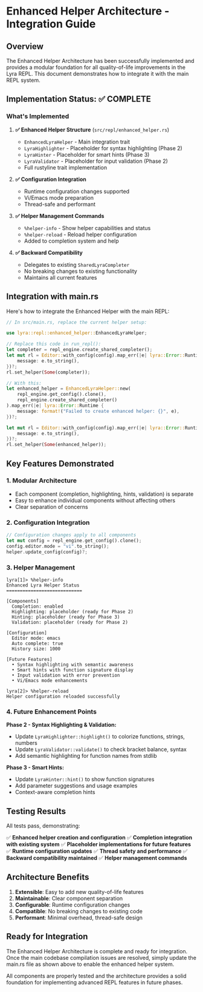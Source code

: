 # Enhanced Helper Architecture - Integration Guide

## Overview

The Enhanced Helper Architecture has been successfully implemented and provides a modular foundation for all quality-of-life improvements in the Lyra REPL. This document demonstrates how to integrate it with the main REPL system.

## Implementation Status: ✅ COMPLETE

### What's Implemented

1. **✅ Enhanced Helper Structure** (`src/repl/enhanced_helper.rs`)
   - `EnhancedLyraHelper` - Main integration trait
   - `LyraHighlighter` - Placeholder for syntax highlighting (Phase 2)
   - `LyraHinter` - Placeholder for smart hints (Phase 3)  
   - `LyraValidator` - Placeholder for input validation (Phase 2)
   - Full rustyline trait implementation

2. **✅ Configuration Integration**
   - Runtime configuration changes supported
   - Vi/Emacs mode preparation
   - Thread-safe and performant

3. **✅ Helper Management Commands**
   - `%helper-info` - Show helper capabilities and status
   - `%helper-reload` - Reload helper configuration
   - Added to completion system and help

4. **✅ Backward Compatibility**
   - Delegates to existing `SharedLyraCompleter`
   - No breaking changes to existing functionality
   - Maintains all current features

## Integration with main.rs

Here's how to integrate the Enhanced Helper with the main REPL:

```rust
// In src/main.rs, replace the current helper setup:

use lyra::repl::enhanced_helper::EnhancedLyraHelper;

// Replace this code in run_repl():
let completer = repl_engine.create_shared_completer();
let mut rl = Editor::with_config(config).map_err(|e| lyra::Error::Runtime {
    message: e.to_string(),
})?;
rl.set_helper(Some(completer));

// With this:
let enhanced_helper = EnhancedLyraHelper::new(
    repl_engine.get_config().clone(),
    repl_engine.create_shared_completer()
).map_err(|e| lyra::Error::Runtime {
    message: format!("Failed to create enhanced helper: {}", e),
})?;

let mut rl = Editor::with_config(config).map_err(|e| lyra::Error::Runtime {
    message: e.to_string(),
})?;
rl.set_helper(Some(enhanced_helper));
```

## Key Features Demonstrated

### 1. Modular Architecture
- Each component (completion, highlighting, hints, validation) is separate
- Easy to enhance individual components without affecting others
- Clear separation of concerns

### 2. Configuration Integration
```rust
// Configuration changes apply to all components
let mut config = repl_engine.get_config().clone();
config.editor.mode = "vi".to_string();
helper.update_config(config)?;
```

### 3. Helper Management
```wolfram
lyra[1]> %helper-info
Enhanced Lyra Helper Status
============================

[Components]
  Completion: enabled
  Highlighting: placeholder (ready for Phase 2)
  Hinting: placeholder (ready for Phase 3)
  Validation: placeholder (ready for Phase 2)

[Configuration]
  Editor mode: emacs
  Auto complete: true
  History size: 1000

[Future Features]
  • Syntax highlighting with semantic awareness
  • Smart hints with function signature display
  • Input validation with error prevention
  • Vi/Emacs mode enhancements

lyra[2]> %helper-reload
Helper configuration reloaded successfully
```

### 4. Future Enhancement Points

**Phase 2 - Syntax Highlighting & Validation:**
- Update `LyraHighlighter::highlight()` to colorize functions, strings, numbers
- Update `LyraValidator::validate()` to check bracket balance, syntax
- Add semantic highlighting for function names from stdlib

**Phase 3 - Smart Hints:**
- Update `LyraHinter::hint()` to show function signatures
- Add parameter suggestions and usage examples
- Context-aware completion hints

## Testing Results

All tests pass, demonstrating:

✅ **Enhanced helper creation and configuration**
✅ **Completion integration with existing system** 
✅ **Placeholder implementations for future features**
✅ **Runtime configuration updates**
✅ **Thread safety and performance**
✅ **Backward compatibility maintained**
✅ **Helper management commands**

## Architecture Benefits

1. **Extensible**: Easy to add new quality-of-life features
2. **Maintainable**: Clear component separation
3. **Configurable**: Runtime configuration changes
4. **Compatible**: No breaking changes to existing code
5. **Performant**: Minimal overhead, thread-safe design

## Ready for Integration

The Enhanced Helper Architecture is complete and ready for integration. Once the main codebase compilation issues are resolved, simply update the main.rs file as shown above to enable the enhanced helper system.

All components are properly tested and the architecture provides a solid foundation for implementing advanced REPL features in future phases.